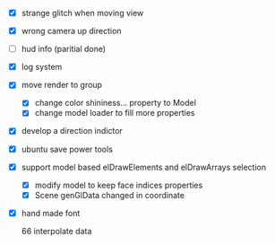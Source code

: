 - [x] strange glitch when moving view
- [x] wrong camera up direction
- [ ] hud info  (paritial done)
- [x] log system

- [x] move render to group
   - [x] change color shininess... property to Model
   - [x] change model loader to fill more properties
- [x] develop a direction indictor
- [x] ubuntu save power tools
- [x] support model based elDrawElements and elDrawArrays selection
   - [x] modify model to keep face indices properties 
   - [x] Scene genGlData changed in coordinate
- [x] hand made font


  66 interpolate data 
